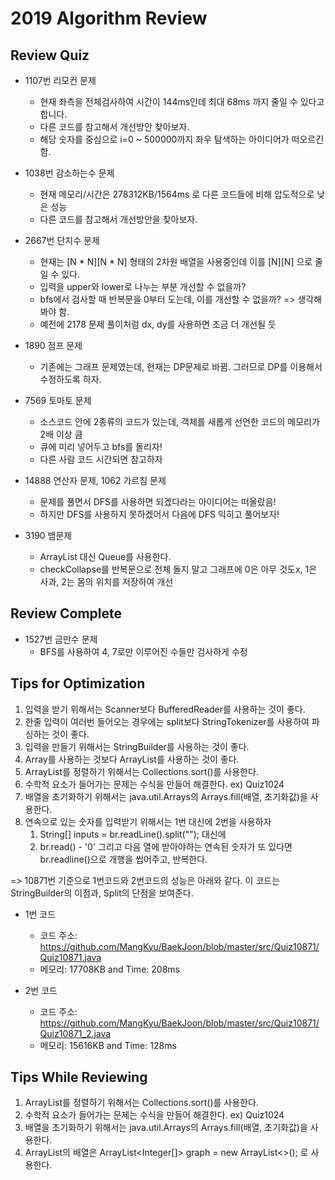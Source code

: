 # 2019 Algorithm Review

## Review Quiz


* 1107번 리모컨 문제
    * 현재 좌측을 전체검사하여 시간이 144ms인데 최대 68ms 까지 줄일 수 있다고 합니다. 
    * 다른 코드를 참고해서 개선방안 찾아보자.
    * 해당 숫자를 중심으로 i=0 ~ 500000까지 좌우 탐색하는 아이디어가 떠오르긴 함.
 
 
* 1038번 감소하는수 문제
    * 현재 메모리/시간은 278312KB/1564ms 로 다른 코드들에 비해 압도적으로 낮은 성능
    * 다른 코드를 참고해서 개선방안을 찾아보자.


* 2667번 단지수 문제
    * 현재는 [N * N][N * N] 형태의 2차원 배열을 사용중인데 이를 [N][N] 으로 줄일 수 있다.
    * 입력을 upper와 lower로 나누는 부분 개선할 수 없을까?
    * bfs에서 검사할 때 반복문을 0부터 도는데, 이를 개선할 수 없을까? => 생각해봐야 함.
    * 예전에 2178 문제 풀이처럼 dx, dy를 사용하면 조금 더 개선될 듯

    
* 1890 점프 문제
    * 기존에는 그래프 문제였는데, 현재는 DP문제로 바뀜. 그러므로 DP를 이용해서 수정하도록 하자.

* 7569 토마토 문제
    * 소스코드 안에 2종류의 코드가 있는데, 객체를 새롭게 선언한 코드의 메모리가 2배 이상 큼
    * 큐에 미리 넣어두고 bfs를 돌리자!
    * 다른 사람 코드 시간되면 참고하자

* 14888 연산자 문제, 1062 가르침 문제
    * 문제를 풀면서 DFS를 사용하면 되겠다라는 아이디어는 떠올랐음!
    * 하지만 DFS를 사용하지 못하겠어서 다음에 DFS 익히고 풀어보자!

* 3190 뱀문제
    * ArrayList 대신 Queue를 사용한다.
    * checkCollapse를 반복문으로 전체 돌지 말고 그래프에 0은 아무 것도x, 1은 사과, 2는 몸의 위치를 저장하여 개선

## Review Complete
* 1527번 금만수 문제
    * BFS를 사용하여 4, 7로만 이루어진 수들만 검사하게 수정


## Tips for Optimization
1. 입력을 받기 위해서는 Scanner보다 BufferedReader를 사용하는 것이 좋다.
2. 한줄 입력이 여러번 들어오는 경우에는 split보다 StringTokenizer를 사용하여 파싱하는 것이 좋다.
3. 입력을 만들기 위해서는 StringBuilder를 사용하는 것이 좋다.
4. Array를 사용하는 것보다 ArrayList를 사용하는 것이 좋다.
5. ArrayList를 정렬하기 위해서는 Collections.sort()를 사용한다. 
6. 수학적 요소가 들어가는 문제는 수식을 만들어 해결한다. ex) Quiz1024
7. 배열을 초기화하기 위해서는 java.util.Arrays의 Arrays.fill(배열, 초기화값)을 사용한다.
8. 연속으로 있는 숫자를 입력받기 위해서는 1번 대신에 2번을 사용하자
    1. String[] inputs = br.readLine().split(""); 대신에 
    2. br.read() - '0' 그리고 다음 열에 받아야하는 연속된 숫자가 또 있다면 br.readline()으로 개행을 씹어주고, 반복한다.


=> 10871번 기준으로 1번코드와 2번코드의 성능은 아래와 같다. 이 코드는 StringBuilder의 이점과, Split의 단점을 보여준다.
* 1번 코드  
    * 코드 주소: https://github.com/MangKyu/BaekJoon/blob/master/src/Quiz10871/Quiz10871.java
    * 메모리: 17708KB and Time: 208ms
    
* 2번 코드  
    * 코드 주소: https://github.com/MangKyu/BaekJoon/blob/master/src/Quiz10871/Quiz10871_2.java
    * 메모리: 15616KB and Time: 128ms    
    



## Tips While Reviewing
1. ArrayList를 정렬하기 위해서는 Collections.sort()를 사용한다. 
2. 수학적 요소가 들어가는 문제는 수식을 만들어 해결한다. ex) Quiz1024
3. 배열을 초기화하기 위해서는 java.util.Arrays의 Arrays.fill(배열, 초기화값)을 사용한다.
4. ArrayList의 배열은 ArrayList<Integer[]> graph = new ArrayList<>(); 로 사용한다.